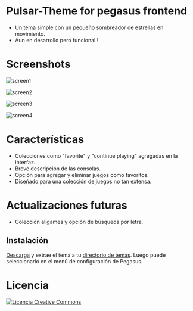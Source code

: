# Pulsar-Theme for pegasus frontend
- Un tema simple con un pequeño sombreador de estrellas en movimiento.
- Aun en desarrollo pero funcional.!

# Screenshots
![screen1](https://github.com/user-attachments/assets/a7bbe6d0-acc8-4d95-8552-16a82ed1b65a)

![screen2](https://github.com/user-attachments/assets/e002567c-a764-4b33-be11-dca18b661a8c)

![screen3](https://github.com/user-attachments/assets/34d94b88-f74b-4dc9-ad84-31b5cfb3b6a8)

![screen4](https://github.com/user-attachments/assets/8b299ec0-8916-4641-b1b0-35ef0f8a2913)

# Características
- Colecciones como "favorite" y "continue playing" agregadas en la interfaz.
- Breve descripción de las consolas.
- Opción para agregar y eliminar juegos como favoritos.
- Diseñado para una colección de juegos no tan extensa.

# Actualizaciones futuras
- Colección allgames y opción de búsqueda por letra.

## Instalación

[Descarga](https://github.com/ZagonAb/Pulsar-Theme/archive/refs/heads/master.zip) y extrae el tema a tu [directorio de temas](http://pegasus-frontend.org/docs/user-guide/installing-themes). Luego puede seleccionarlo en el menú de configuración de Pegasus.
# Licencia
<a rel="license" href="http://creativecommons.org/licenses/by-nc-sa/4.0/"><img alt="Licencia Creative Commons" style="border-width:0" src="https://i.creativecommons.org/l/by-nc-sa/4.0/88x31.png" /></a><br /><a rel="license" href="http://creativecommons.org/licenses/by-nc-sa/4.0/"></a>
